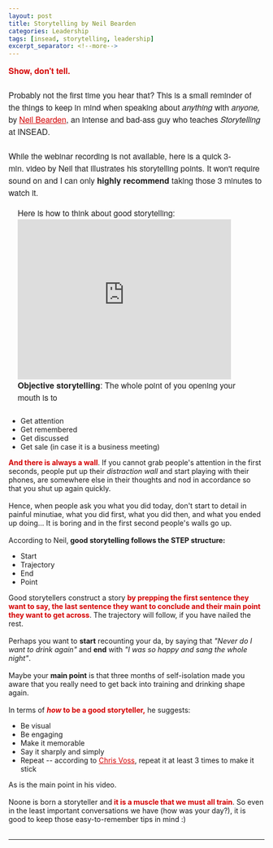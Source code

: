 ```yaml
---
layout: post
title: Storytelling by Neil Bearden
categories: Leadership
tags: [insead, storytelling, leadership]
excerpt_separator: <!--more-->
---
```


<p style="margin: 10px 0;padding: 0;mso-line-height-rule: exactly;-ms-text-size-adjust: 100%;-webkit-text-size-adjust: 100%;color: #202020;font-family: 'Helvetica Neue', Helvetica, Arial, Verdana, sans-serif;font-size: 16px;line-height: 150%;text-align: left;"><span style="color:#d40202"><strong>Show, don't tell.</strong></span><br>
<br>
Probably not the first time you hear that? This is a small reminder of the things to keep in mind when speaking about <em>anything</em> with <em>anyone, </em>by&nbsp;<a href="https://www.linkedin.com/in/nbearden/?originalSubdomain=sg" target="_blank" style="mso-line-height-rule: exactly;-ms-text-size-adjust: 100%;-webkit-text-size-adjust: 100%;color: #d40202;font-weight: normal;text-decoration: underline;">Neil Bearden</a>, an intense and bad-ass guy who teaches&nbsp;<em>Storytelling</em> at INSEAD.<br>
<br>
While the webinar recording is not available, here is a quick 3-min.&nbsp;video by Neil that illustrates his storytelling points. It won't require sound on and I can only <strong>highly recommend</strong> taking those 3 minutes to watch it.</p>
 <p valign="top" class="mcnTextContent" style="padding-top: 0;padding-right: 18px;padding-bottom: 9px;padding-left: 18px;mso-line-height-rule: exactly;-ms-text-size-adjust: 100%;-webkit-text-size-adjust: 100%;word-break: break-word;color: #202020;font-family: 'Helvetica Neue', Helvetica, Arial, Verdana, sans-serif;font-size: 16px;line-height: 150%;text-align: left;">Here is how to think about good storytelling:<br>
 	<iframe width="420" height="315" src="https://www.youtube.com/watch?v=2dGfcGJugT4&feature=youtu.be" frameborder="0" allowfullscreen></iframe>
<br>
<strong>Objective storytelling</strong>: The whole point of you opening your mouth is to&nbsp;

<ul>
	<li style="mso-line-height-rule: exactly;-ms-text-size-adjust: 100%;-webkit-text-size-adjust: 100%;">Get&nbsp;attention</li>
	<li style="mso-line-height-rule: exactly;-ms-text-size-adjust: 100%;-webkit-text-size-adjust: 100%;">Get remembered</li>
	<li style="mso-line-height-rule: exactly;-ms-text-size-adjust: 100%;-webkit-text-size-adjust: 100%;">Get discussed</li>
	<li style="mso-line-height-rule: exactly;-ms-text-size-adjust: 100%;-webkit-text-size-adjust: 100%;">Get sale (in case it is a business meeting)</li>
</ul>
<span style="color:#d40202"><strong>And there is always a wall</strong></span>.<!--more--> If you cannot grab people's attention in the first seconds, people put up their <em>distraction wall </em>and start playing with their phones, are somewhere else in their thoughts and nod in accordance so that you shut up again quickly.<br>
<br>
Hence, when people ask you what you did today, don't start to detail in painful minutiae, what you did first, what you did then, and what you ended up doing... It is boring and in the first second people's walls go up.<br>
<br>
According to Neil,<strong> good storytelling follows the STEP structure:</strong>

<ul>
	<li style="mso-line-height-rule: exactly;-ms-text-size-adjust: 100%;-webkit-text-size-adjust: 100%;">Start</li>
	<li style="mso-line-height-rule: exactly;-ms-text-size-adjust: 100%;-webkit-text-size-adjust: 100%;">Trajectory</li>
	<li style="mso-line-height-rule: exactly;-ms-text-size-adjust: 100%;-webkit-text-size-adjust: 100%;">End</li>
	<li style="mso-line-height-rule: exactly;-ms-text-size-adjust: 100%;-webkit-text-size-adjust: 100%;">Point</li>
</ul>
Good storytellers construct a story <span style="color:#d40202"><strong>by prepping the first sentence they want to say, the last sentence they want to conclude and their main point they want to get across</strong></span>. The trajectory will follow, if you have nailed the rest.<br>
<br>
Perhaps you want to <strong>start</strong> recounting your da, by saying that <em>"Never do I want to drink again"</em> and <strong>end</strong> with <em>"I was so happy and sang the whole night"</em>.<br>
<br>
Maybe your <strong>main point</strong> is that three months of self-isolation made you aware that you really need to get back into training and drinking shape again.&nbsp;<br>
<br>
In terms of <span style="color:#d40202"><strong><em>how</em> to be a good storyteller,</strong></span> he suggests:

<ul>
	<li style="mso-line-height-rule: exactly;-ms-text-size-adjust: 100%;-webkit-text-size-adjust: 100%;">Be visual</li>
	<li style="mso-line-height-rule: exactly;-ms-text-size-adjust: 100%;-webkit-text-size-adjust: 100%;">Be engaging</li>
	<li style="mso-line-height-rule: exactly;-ms-text-size-adjust: 100%;-webkit-text-size-adjust: 100%;">Make it memorable</li>
	<li style="mso-line-height-rule: exactly;-ms-text-size-adjust: 100%;-webkit-text-size-adjust: 100%;">Say it sharply and simply</li>
	<li style="mso-line-height-rule: exactly;-ms-text-size-adjust: 100%;-webkit-text-size-adjust: 100%;">Repeat -- according to <a href="https://www.goodreads.com/book/show/26156469-never-split-the-difference" target="_blank" style="mso-line-height-rule: exactly;-ms-text-size-adjust: 100%;-webkit-text-size-adjust: 100%;color: #d40202;font-weight: normal;text-decoration: underline;">Chris Voss</a>, repeat it at least 3 times to make it stick&nbsp;</li>
</ul>
As is the main point in his video.<br>
<br>
Noone is born a storyteller and<span style="color:#d40202"><strong> it is a muscle that we must all train</strong></span>. So even in the least important conversations we have (how was your day?), it is good to keep those easy-to-remember tips in mind :)<br>
&nbsp;
<hr>
                        </p>